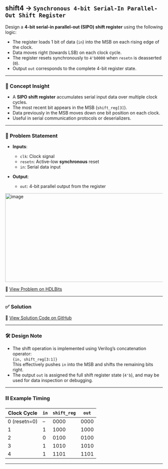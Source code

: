 ## shift4 → `Synchronous 4-bit Serial-In Parallel-Out Shift Register`

Design a **4-bit serial-in parallel-out (SIPO) shift register** using the following logic:

- The register loads 1 bit of data (`in`) into the MSB on each rising edge of the clock.
- Data moves right (towards LSB) on each clock cycle.
- The register resets synchronously to `4'b0000` when `resetn` is deasserted (`0`).
- Output `out` corresponds to the complete 4-bit register state.

---

### 🧠 Concept Insight

- A **SIPO shift register** accumulates serial input data over multiple clock cycles.
- The most recent bit appears in the MSB (`shift_reg[3]`).
- Data previously in the MSB moves down one bit position on each clock.
- Useful in serial communication protocols or deserializers.

---

### 📘 Problem Statement

- **Inputs**:
  - `clk`: Clock signal
  - `resetn`: Active-low **synchronous** reset
  - `in`: Serial data input

- **Output**:
  - `out`: 4-bit parallel output from the register

<img width="600" height="284" alt="image" src="https://github.com/user-attachments/assets/71f112f9-873a-4ecb-ae45-dde394f7436d" />

🔗 [View Problem on HDLBits](https://hdlbits.01xz.net/wiki/Exams/m2014_q4e)

---

### ✅ Solution  
📄 [View Solution Code on GitHub](https://github.com/EswarAdithya011/HDLBits/blob/main/Problem%20Sets/3.%20Circuits/Sequential%20logic/3.7%20Shift%20Registers/3.7.7%20Shift%20register(1)/m2014_q4k.v)

---

### 🛠 Design Note

- The shift operation is implemented using Verilog’s concatenation operator:  
  `{in, shift_reg[3:1]}`  
  This effectively pushes `in` into the MSB and shifts the remaining bits right.
- The output `out` is assigned the full shift register state (`4'b`), and may be used for data inspection or debugging.

---

### ⛓ Example Timing

| Clock Cycle | `in` | `shift_reg`         | `out`            |
|-------------|------|---------------------|------------------|
| 0 (resetn=0)|  –   | 0000                | 0000             |
| 1           | 1    | 1000                | 1000             |
| 2           | 0    | 0100                | 0100             |
| 3           | 1    | 1010                | 1010             |
| 4           | 1    | 1101                | 1101             |

--- 
